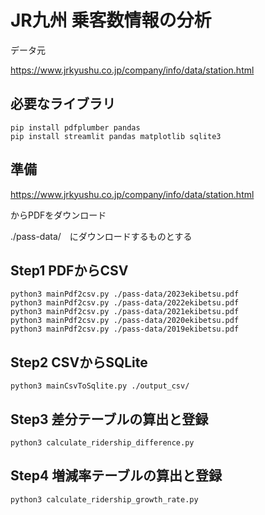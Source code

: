 # JR九州 乗客数情報の分析

データ元

https://www.jrkyushu.co.jp/company/info/data/station.html

## 必要なライブラリ

```
pip install pdfplumber pandas
pip install streamlit pandas matplotlib sqlite3
```

## 準備

https://www.jrkyushu.co.jp/company/info/data/station.html

からPDFをダウンロード

./pass-data/　にダウンロードするものとする

## Step1 PDFからCSV

```
python3 mainPdf2csv.py ./pass-data/2023ekibetsu.pdf
python3 mainPdf2csv.py ./pass-data/2022ekibetsu.pdf
python3 mainPdf2csv.py ./pass-data/2021ekibetsu.pdf
python3 mainPdf2csv.py ./pass-data/2020ekibetsu.pdf
python3 mainPdf2csv.py ./pass-data/2019ekibetsu.pdf
```

## Step2 CSVからSQLite

```
python3 mainCsvToSqlite.py ./output_csv/
```

## Step3 差分テーブルの算出と登録

```
python3 calculate_ridership_difference.py
```

## Step4 増減率テーブルの算出と登録

```
python3 calculate_ridership_growth_rate.py
```